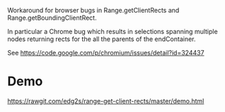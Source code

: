 Workaround for browser bugs in Range.getClientRects and Range.getBoundingClientRect.

In particular a Chrome bug which results in selections spanning multiple nodes returning rects for the all the parents of the endContainer.

See https://code.google.com/p/chromium/issues/detail?id=324437

Demo
====
https://rawgit.com/edg2s/range-get-client-rects/master/demo.html
